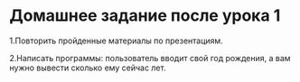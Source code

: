 # Домашнее задание после урока 1

1.Повторить пройденные материалы по презентациям.

2.Написать программы: пользователь вводит свой год рождения, а вам нужно вывести сколько ему сейчас лет.
 
